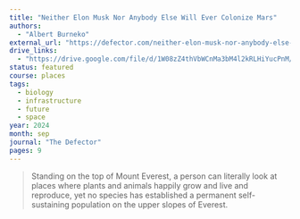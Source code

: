 ```yaml
---
title: "Neither Elon Musk Nor Anybody Else Will Ever Colonize Mars"
authors:
  - "Albert Burneko"
external_url: "https://defector.com/neither-elon-musk-nor-anybody-else-will-ever-colonize-mars"
drive_links:
  - "https://drive.google.com/file/d/1W08zZ4thVbWCnMa3bM4l2kRLHiYucPnM/view?usp=drivesdk"
status: featured
course: places
tags:
  - biology
  - infrastructure
  - future
  - space
year: 2024
month: sep
journal: "The Defector"
pages: 9
---
```


> Standing on the top of Mount Everest, a person can literally look at places where plants and animals happily grow and live and reproduce, yet no species has established a permanent self-sustaining population on the upper slopes of Everest.
